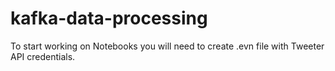# kafka-data-processing
 
To start working on Notebooks you will need to create .evn file with Tweeter API credentials.